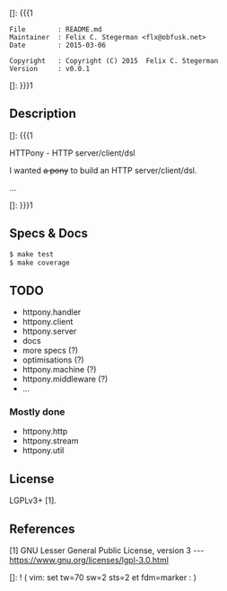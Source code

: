 []: {{{1

    File        : README.md
    Maintainer  : Felix C. Stegerman <flx@obfusk.net>
    Date        : 2015-03-06

    Copyright   : Copyright (C) 2015  Felix C. Stegerman
    Version     : v0.0.1

[]: }}}1

<!-- badge? -->

## Description
[]: {{{1

  HTTPony - HTTP server/client/dsl

  I wanted ~~a pony~~ to build an HTTP server/client/dsl.

  ...

[]: }}}1

## Specs & Docs

```bash
$ make test
$ make coverage
```

## TODO

  * httpony.handler
  * httpony.client
  * httpony.server
  * docs
  * more specs (?)
  * optimisations (?)
  * httpony.machine (?)
  * httpony.middleware (?)
  * ...

### Mostly done

  * httpony.http
  * httpony.stream
  * httpony.util

## License

  LGPLv3+ [1].

## References

  [1] GNU Lesser General Public License, version 3
  --- https://www.gnu.org/licenses/lgpl-3.0.html

[]: ! ( vim: set tw=70 sw=2 sts=2 et fdm=marker : )
